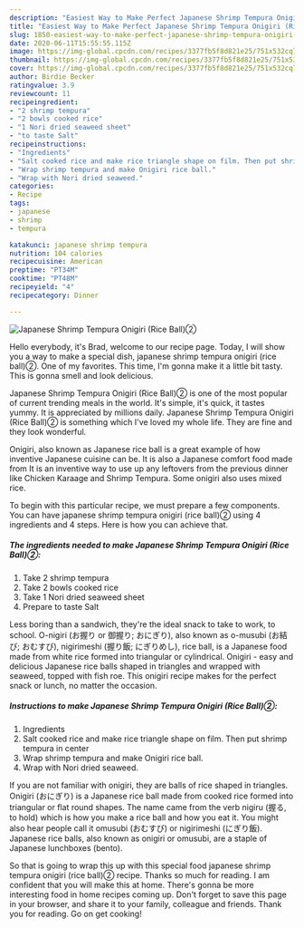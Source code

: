 ```yaml
---
description: "Easiest Way to Make Perfect Japanese Shrimp Tempura Onigiri (Rice Ball)②"
title: "Easiest Way to Make Perfect Japanese Shrimp Tempura Onigiri (Rice Ball)②"
slug: 1850-easiest-way-to-make-perfect-japanese-shrimp-tempura-onigiri-rice-ball
date: 2020-06-11T15:55:55.115Z
image: https://img-global.cpcdn.com/recipes/3377fb5f8d821e25/751x532cq70/japanese-shrimp-tempura-onigiri-rice-ball②-recipe-main-photo.jpg
thumbnail: https://img-global.cpcdn.com/recipes/3377fb5f8d821e25/751x532cq70/japanese-shrimp-tempura-onigiri-rice-ball②-recipe-main-photo.jpg
cover: https://img-global.cpcdn.com/recipes/3377fb5f8d821e25/751x532cq70/japanese-shrimp-tempura-onigiri-rice-ball②-recipe-main-photo.jpg
author: Birdie Becker
ratingvalue: 3.9
reviewcount: 11
recipeingredient:
- "2 shrimp tempura"
- "2 bowls cooked rice"
- "1 Nori dried seaweed sheet"
- "to taste Salt"
recipeinstructions:
- "Ingredients"
- "Salt cooked rice and make rice triangle shape on film. Then put shrimp tempura in center"
- "Wrap shrimp tempura and make Onigiri rice ball."
- "Wrap with Nori dried seaweed."
categories:
- Recipe
tags:
- japanese
- shrimp
- tempura

katakunci: japanese shrimp tempura 
nutrition: 104 calories
recipecuisine: American
preptime: "PT34M"
cooktime: "PT48M"
recipeyield: "4"
recipecategory: Dinner

---
```



![Japanese Shrimp Tempura Onigiri (Rice Ball)②](https://img-global.cpcdn.com/recipes/3377fb5f8d821e25/751x532cq70/japanese-shrimp-tempura-onigiri-rice-ball②-recipe-main-photo.jpg)

Hello everybody, it's Brad, welcome to our recipe page. Today, I will show you a way to make a special dish, japanese shrimp tempura onigiri (rice ball)②. One of my favorites. This time, I'm gonna make it a little bit tasty. This is gonna smell and look delicious.

Japanese Shrimp Tempura Onigiri (Rice Ball)② is one of the most popular of current trending meals in the world. It's simple, it's quick, it tastes yummy. It is appreciated by millions daily. Japanese Shrimp Tempura Onigiri (Rice Ball)② is something which I've loved my whole life. They are fine and they look wonderful.

Onigiri, also known as Japanese rice ball is a great example of how inventive Japanese cuisine can be. It is also a Japanese comfort food made from It is an inventive way to use up any leftovers from the previous dinner like Chicken Karaage and Shrimp Tempura. Some onigiri also uses mixed rice.


To begin with this particular recipe, we must prepare a few components. You can have japanese shrimp tempura onigiri (rice ball)② using 4 ingredients and 4 steps. Here is how you can achieve that.

<!--inarticleads1-->

##### The ingredients needed to make Japanese Shrimp Tempura Onigiri (Rice Ball)②:

1. Take 2 shrimp tempura
1. Take 2 bowls cooked rice
1. Take 1 Nori dried seaweed sheet
1. Prepare to taste Salt


Less boring than a sandwich, they&#39;re the ideal snack to take to work, to school. O-nigiri (お握り or 御握り; おにぎり), also known as o-musubi (お結び; おむすび), nigirimeshi (握り飯; にぎりめし), rice ball, is a Japanese food made from white rice formed into triangular or cylindrical. Onigiri - easy and delicious Japanese rice balls shaped in triangles and wrapped with seaweed, topped with fish roe. This onigiri recipe makes for the perfect snack or lunch, no matter the occasion. 

<!--inarticleads2-->

##### Instructions to make Japanese Shrimp Tempura Onigiri (Rice Ball)②:

1. Ingredients
1. Salt cooked rice and make rice triangle shape on film. Then put shrimp tempura in center
1. Wrap shrimp tempura and make Onigiri rice ball.
1. Wrap with Nori dried seaweed.


If you are not familiar with onigiri, they are balls of rice shaped in triangles. Onigiri (おにぎり) is a Japanese rice ball made from cooked rice formed into triangular or flat round shapes. The name came from the verb nigiru (握る, to hold) which is how you make a rice ball and how you eat it. You might also hear people call it omusubi (おむすび) or nigirimeshi (にぎり飯). Japanese rice balls, also known as onigiri or omusubi, are a staple of Japanese lunchboxes (bento). 

So that is going to wrap this up with this special food japanese shrimp tempura onigiri (rice ball)② recipe. Thanks so much for reading. I am confident that you will make this at home. There's gonna be more interesting food in home recipes coming up. Don't forget to save this page in your browser, and share it to your family, colleague and friends. Thank you for reading. Go on get cooking!
